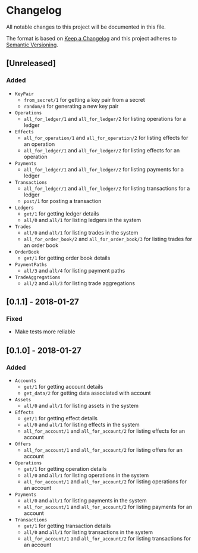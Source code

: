 # Changelog
All notable changes to this project will be documented in this file.

The format is based on [Keep a Changelog](http://keepachangelog.com/en/1.0.0/)
and this project adheres to [Semantic Versioning](http://semver.org/spec/v2.0.0.html).

## [Unreleased]
### Added
- `KeyPair`
  * `from_secret/1` for getting a key pair from a secret
  * `random/0` for generating a new key pair
- `Operations`
  * `all_for_ledger/1` and `all_for_ledger/2` for listing operations for a ledger
- `Effects`
  * `all_for_operation/1` and `all_for_operation/2` for listing effects for an operation
  * `all_for_ledger/1` and `all_for_ledger/2` for listing effects for an operation
- `Payments`
  * `all_for_ledger/1` and `all_for_ledger/2` for listing payments for a ledger
- `Transactions`
  * `all_for_ledger/1` and `all_for_ledger/2` for listing transactions for a ledger
  * `post/1` for posting a transaction
- `Ledgers`
  * `get/1` for getting ledger details
  * `all/0` and `all/1` for listing ledgers in the system
- `Trades`
  * `all/0` and `all/1` for listing trades in the system
  * `all_for_order_book/2` and `all_for_order_book/3` for listing trades for an order book
- `OrderBook`
  * `get/1` for getting order book details
- `PaymentPaths`
  * `all/3` and `all/4` for listing payment paths
- `TradeAggregations`
  * `all/2` and `all/3` for listing trade aggregations

## [0.1.1] - 2018-01-27
### Fixed
- Make tests more reliable

## [0.1.0] - 2018-01-27
### Added
- `Accounts`
  * `get/1` for getting account details
  * `get_data/2` for getting data associated with account
- `Assets`
  * `all/0` and `all/1` for listing assets in the system
- `Effects`
  * `get/1` for getting effect details
  * `all/0` and `all/1` for listing effects in the system
  * `all_for_account/1` and `all_for_account/2` for listing effects for an account
- `Offers`
  * `all_for_account/1` and `all_for_account/2` for listing offers for an account
- `Operations`
  * `get/1` for getting operation details
  * `all/0` and `all/1` for listing operations in the system
  * `all_for_account/1` and `all_for_account/2` for listing operations for an account
- `Payments`
  * `all/0` and `all/1` for listing payments in the system
  * `all_for_account/1` and `all_for_account/2` for listing payments for an account
- `Transactions`
  * `get/1` for getting transaction details
  * `all/0` and `all/1` for listing transactions in the system
  * `all_for_account/1` and `all_for_account/2` for listing transactions for an account
